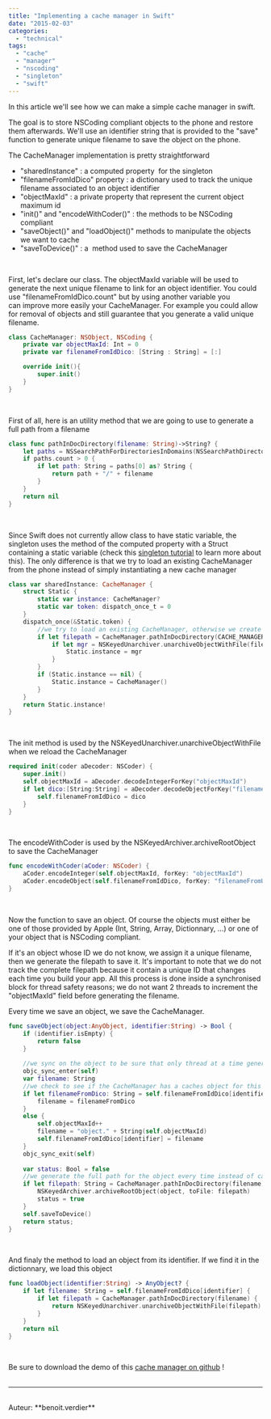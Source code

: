 ```yaml
---
title: "Implementing a cache manager in Swift"
date: "2015-02-03"
categories: 
  - "technical"
tags: 
  - "cache"
  - "manager"
  - "nscoding"
  - "singleton"
  - "swift"
---
```


In this article we'll see how we can make a simple cache manager in swift.

The goal is to store NSCoding compliant objects to the phone and restore them afterwards. We'll use an identifier string that is provided to the "save" function to generate unique filename to save the object on the phone.

The CacheManager implementation is pretty straightforward

- "sharedInstance" : a computed property  for the singleton
- "filenameFromIdDico" property : a dictionary used to track the unique filename associated to an object identifier
- "objectMaxId" : a private property that represent the current object maximum id
- "init()" and "encodeWithCoder()" : the methods to be NSCoding compliant
- "saveObject()" and "loadObject()" methods to manipulate the objects we want to cache
- "saveToDevice()" : a  method used to save the CacheManager

 

First, let's declare our class. The objectMaxId variable will be used to generate the next unique filename to link for an object identifier. You could use "filenameFromIdDico.count" but by using another variable you can improve more easily your CacheManager. For example you could allow for removal of objects and still guarantee that you generate a valid unique filename.

```swift
class CacheManager: NSObject, NSCoding {
	private var objectMaxId: Int = 0
	private var filenameFromIdDico: [String : String] = [:]

	override init(){
		super.init()
	}	
}
```

 

First of all, here is an utility method that we are going to use to generate a full path from a filename

```swift
class func pathInDocDirectory(filename: String)->String? {
	let paths = NSSearchPathForDirectoriesInDomains(NSSearchPathDirectory.DocumentDirectory, NSSearchPathDomainMask.UserDomainMask, true)
	if paths.count > 0 {
		if let path: String = paths[0] as? String {
			return path + "/" + filename
		}
	}
	return nil
}
```

 

Since Swift does not currently allow class to have static variable, the singleton uses the method of the computed property with a Struct containing a static variable (check this [singleton tutorial](http://thatthinginswift.com/singletons/) to learn more about this). The only difference is that we try to load an existing CacheManager from the phone instead of simply instantiating a new cache manager

```swift
class var sharedInstance: CacheManager {
	struct Static {
		static var instance: CacheManager?
		static var token: dispatch_once_t = 0
	}
	dispatch_once(&Static.token) {
		//we try to load an existing CacheManager, otherwise we create a new one
		if let filepath = CacheManager.pathInDocDirectory(CACHE_MANAGER_NAME) {
			if let mgr = NSKeyedUnarchiver.unarchiveObjectWithFile(filepath) as? CacheManager{
				Static.instance = mgr
			}
		}
		if (Static.instance == nil) {
			Static.instance = CacheManager()
		}
	}
	return Static.instance!
}
```

 

The init method is used by the NSKeyedUnarchiver.unarchiveObjectWithFile when we reload the CacheManager

```swift
required init(coder aDecoder: NSCoder) {
	super.init()
	self.objectMaxId = aDecoder.decodeIntegerForKey("objectMaxId")
	if let dico:[String:String] = aDecoder.decodeObjectForKey("filenameFromUrlDic") as? [String:String] {
		self.filenameFromIdDico = dico
	}
}
```

 

The encodeWithCoder is used by the NSKeyedArchiver.archiveRootObject to save the CacheManager

```swift
func encodeWithCoder(aCoder: NSCoder) {
	aCoder.encodeInteger(self.objectMaxId, forKey: "objectMaxId")
	aCoder.encodeObject(self.filenameFromIdDico, forKey: "filenameFromUrlDic")
}

```

 

Now the function to save an object. Of course the objects must either be one of those provided by Apple (Int, String, Array, Dictionnary, ...) or one of your object that is NSCoding compliant.

If it's an object whose ID we do not know, we assign it a unique filename, then we generate the filepath to save it. It's important to note that we do not track the complete filepath because it contain a unique ID that changes each time you build your app. All this process is done inside a synchronised block for thread safety reasons; we do not want 2 threads to increment the "objectMaxId" field before generating the filename.

Every time we save an object, we save the CacheManager.

```swift
func saveObject(object:AnyObject, identifier:String) -> Bool {
	if (identifier.isEmpty) {
		return false
	}
	
	//we sync on the object to be sure that only thread at a time generates a new objectId
	objc_sync_enter(self)
	var filename: String
	//we check to see if the CacheManager has a caches object for this identifier
	if let filenameFromDico: String = self.filenameFromIdDico[identifier] {
		filename = filenameFromDico
	}
	else {
		self.objectMaxId++
		filename = "object." + String(self.objectMaxId)
		self.filenameFromIdDico[identifier] = filename
	}
	objc_sync_exit(self)
	
	var status: Bool = false
	//we generate the full path for the object every time instead of caching it because the path contains a unique identifier that changes with each build, so we mustn't cache it
	if let filepath: String = CacheManager.pathInDocDirectory(filename) {
		NSKeyedArchiver.archiveRootObject(object, toFile: filepath)
		status = true
	}
	self.saveToDevice()
	return status;
}
```

 

And finaly the method to load an object from its identifier. If we find it in the dictionnary, we load this object

```swift
func loadObject(identifier:String) -> AnyObject? {
	if let filename: String = self.filenameFromIdDico[identifier] {
		if let filepath = CacheManager.pathInDocDirectory(filename) {
			return NSKeyedUnarchiver.unarchiveObjectWithFile(filepath)
		}
	}
	return nil
}
```

 

Be sure to download the demo of this [cache manager on github](https://github.com/3IE/swift-cache-manager) !
<br>
<br>

---------------------------------------
<br>
Auteur: **benoit.verdier**
